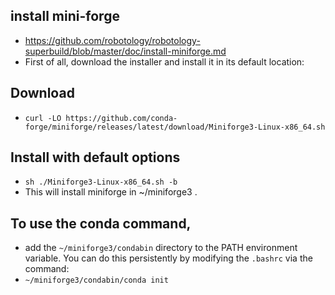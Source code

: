 ## install mini-forge
* https://github.com/robotology/robotology-superbuild/blob/master/doc/install-miniforge.md
* First of all, download the installer and install it in its default location:

## Download
* `curl -LO https://github.com/conda-forge/miniforge/releases/latest/download/Miniforge3-Linux-x86_64.sh`
## Install with default options
* `sh ./Miniforge3-Linux-x86_64.sh -b`
* This will install miniforge in ~/miniforge3 .

## To use the conda command, 
* add the `~/miniforge3/condabin` directory to the PATH environment variable. You can do this persistently by modifying the `.bashrc` via the command:
* `~/miniforge3/condabin/conda init`
